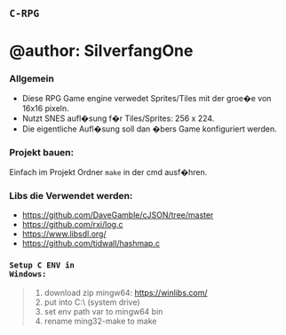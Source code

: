 ## <code>C-RPG</code>
# @author: SilverfangOne

### Allgemein
- Diese RPG Game engine verwedet Sprites/Tiles mit der groe�e von 16x16 pixeln.
- Nutzt SNES aufl�sung f�r Tiles/Sprites: 256 x 224.
- Die eigentliche Aufl�sung soll dan �bers Game konfiguriert werden.

### Projekt bauen:
Einfach im Projekt Ordner <code>make</code> in der cmd ausf�hren.

### Libs die Verwendet werden:
- https://github.com/DaveGamble/cJSON/tree/master
- https://github.com/rxi/log.c
- https://www.libsdl.org/
- https://github.com/tidwall/hashmap.c


### <code>Setup C ENV in Windows:</code>
> 1. download zip mingw64: https://winlibs.com/
> 2. put into C:\ (system drive)
> 3. set env path var to mingw64 bin
> 4. rename ming32-make to make 